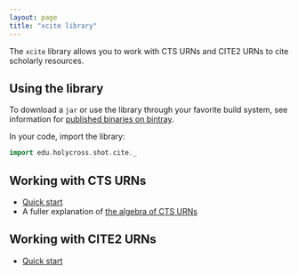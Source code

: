 ```yaml
---
layout: page
title: "xcite library"
---
```


The `xcite` library allows you to work with CTS URNs and CITE2 URNs to cite scholarly resources.



## Using the library

To download a `jar` or use the library through your favorite build system, see information for [published binaries on bintray](https://bintray.com/neelsmith/maven/xcite).

In your code, import the library:


```scala
import edu.holycross.shot.cite._
```


## Working with CTS URNs

-  [Quick start](ctsurn-quick/)
-  A fuller explanation of [the algebra of CTS URNs](cts-algebra)


## Working with CITE2 URNs

-  [Quick start](cite2urn-quick/)
